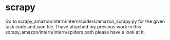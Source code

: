 # scrapy
 
Go to scrapy_amazon/intern/intern/spiders/amazon_scrapy.py for the given task code and json file.
I have attached my previous work in this scrapy_amazon/intern/intern/spiders path please have a look at it.
